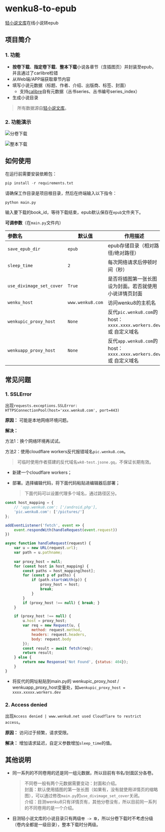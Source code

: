 # wenku8-to-epub

[轻小说文库](https://www.wenku8.net)在线小说转epub



## 项目简介

### 1. 功能

- **按卷下载**、**指定卷下载**、**整本下载**小说各章节（含插图页）并封装至epub，并且通过了carlibre检错
- 从Web端/APP端获取章节内容
- 填写小说元数据（标题、作者、介绍、出版商、标签、封面）
  - 支持[calibre](https://github.com/kovidgoyal/calibre)自有元数据（丛书series、丛书编号series_index）
- 生成小说目录

> 所有数据源自[轻小说文库](https://www.wenku8.net/)。

### 2. 功能演示

![分卷下载](./screenshot/image-20240510170318408.png)

![整本下载](./screenshot/image-20240509114425897.png)



## 如何使用

在运行前需要安装依赖包：

```python
pip install -r requirements.txt
```

请确保工作目录是项目根目录，然后在终端输入以下指令：

```python
python main.py
```

输入要下载的book_id，等待下载结束，epub默认保存在`epub`文件夹下。



**可调参数**（在`main.py`文件内）

| 参数名                   | 默认值           | 作用描述                                                     |
| :----------------------- | ---------------- | ------------------------------------------------------------ |
| `save_epub_dir`          | `epub`           | epub存储目录（相对路径/绝对路径）                            |
| `sleep_time`             | `2`              | 每次网络请求后停顿时间（秒）                                 |
| `use_divimage_set_cover` | `True`           | 是否将插图第一张长图设为封面。若否就使用小说详情页封面       |
| `wenku_host`             | `www.wenku8.com` | 访问wenku8的主机名                                           |
| `wenkupic_proxy_host`    | `None`           | 反代`pic.wenku8.com`的host：`xxxx.xxxx.workers.dev` 或 自定义域名 |
| `wenkuapp_proxy_host`    | `None`           | 反代`app.wenku8.com`的host：`xxxx.xxxx.workers.dev` 或 自定义域名 |



## 常见问题

### 1. SSLError

出现`requests.exceptions.SSLError: HTTPSConnectionPool(host='xxx.wenku8.com', port=443)`

**原因：** 可能是本地网络环境问题。

**解决：**

方法1：换个网络环境再试试。

方法2：使用cloudflare workers反代报错域名`pic.wenku8.com`。

> 可临时使用作者搭建的反代域名`wk8-test.jsone.gq`，不保证长期有效。

- 新建一个cloudflare workers；
- 部署。选择编辑代码，将下面代码粘贴进编辑器后部署；

  > 下面代码可以设置代理多个域名，通过路径区分。

```js
const host_mapping = {
    // 'app.wenku8.com': ['/android.php'],
    'pic.wenku8.com': ['/pictures/']
};

addEventListener('fetch', event => {
    event.respondWith(handleRequest(event.request))
})

async function handleRequest(request) {
    var u = new URL(request.url);
    var path = u.pathname;
    
    var proxy_host = null;
    for (const host in host_mapping) {
        const paths = host_mapping[host];
        for (const p of paths) {
            if (path.startsWith(p)) {
                proxy_host = host;
                break;
            }
        }
        if (proxy_host !== null) { break; }
    }

    if (proxy_host !== null) {
        u.host = proxy_host;
        var req = new Request(u, {
            method: request.method,
            headers: request.headers,
            body: request.body
        });
        const result = await fetch(req);
        return result;
    } else {
        return new Response('Not Found', {status: 404});
    }
}
```

- 将反代的网址粘贴到main.py的 wenkupic_proxy_host / wenkuapp_proxy_host变量处，如`wenkupic_proxy_host = xxxx.xxxxx.workers.dev`





### 2. Access denied

出现`Access denied | www.wenku8.net used Cloudflare to restrict access`。

**原因：** 访问过于频繁，请求受限。

**解决：** 增加请求延迟，自定义参数增加`sleep_time`的值。





## 其他说明

- 同一系列的不同卷用的还是同一组元数据，所以目前有书名/封面区分各卷。
  > 不同卷一般有两个元数据需要变动：封面和介绍。 <br>
  > 封面：默认使用插图的第一张长图（如果有，没有就使用详情页的缩略图），可以通过修改`main.py`的`use_divimage_set_cover`关闭。<br>
  > 介绍：目测wenku8只有详情页有，其他分卷没有，所以目前同一系列的不同卷用的是一个介绍。
- 目测轻小说文库的小说目录只有两级`卷 -> 章`，所以分卷下载时不考虑分级（卷内全都是一级目录），整本下载时分两级。
